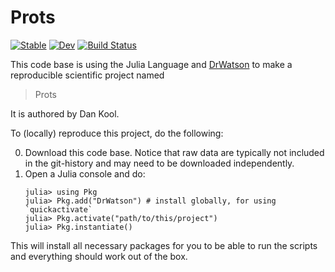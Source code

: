 # Prots

[![Stable](https://img.shields.io/badge/docs-stable-blue.svg)](https://kool7d.github.io/Prots.jl/stable)
[![Dev](https://img.shields.io/badge/docs-dev-blue.svg)](https://kool7d.github.io/Prots.jl/dev)
[![Build Status](https://github.com/kool7d/Prots.jl/workflows/CI/badge.svg)](https://github.com/kool7d/Prots.jl/actions)

This code base is using the Julia Language and [DrWatson](https://juliadynamics.github.io/DrWatson.jl/stable/)
to make a reproducible scientific project named
> Prots

It is authored by Dan Kool.

To (locally) reproduce this project, do the following:

0. Download this code base. Notice that raw data are typically not included in the
   git-history and may need to be downloaded independently.
1. Open a Julia console and do:
   ```
   julia> using Pkg
   julia> Pkg.add("DrWatson") # install globally, for using `quickactivate`
   julia> Pkg.activate("path/to/this/project")
   julia> Pkg.instantiate()
   ```

This will install all necessary packages for you to be able to run the scripts and
everything should work out of the box.
